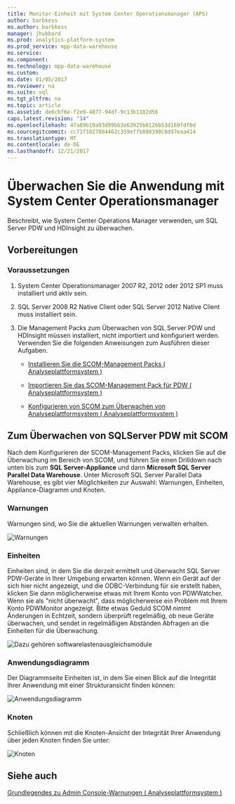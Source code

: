 ```yaml
---
title: Monitor-Einheit mit System Center Operationsmanager (APS)
author: barbkess
ms.author: barbkess
manager: jhubbard
ms.prod: analytics-platform-system
ms.prod_service: mpp-data-warehouse
ms.service: 
ms.component: 
ms.technology: mpp-data-warehouse
ms.custom: 
ms.date: 01/05/2017
ms.reviewer: na
ms.suite: sql
ms.tgt_pltfrm: na
ms.topic: article
ms.assetid: de6cbf6e-f2e9-4877-94df-9c13b1182d56
caps.latest.revision: "14"
ms.openlocfilehash: 47a89b19a93d99bb3e63925b012bb53d169fdf0d
ms.sourcegitcommit: cc71f1027884462c359effb898390c8d97eaa414
ms.translationtype: MT
ms.contentlocale: de-DE
ms.lasthandoff: 12/21/2017
---
```

# <a name="monitor-the-appliance-by-using-system-center-operations-manager"></a>Überwachen Sie die Anwendung mit System Center Operationsmanager
Beschreibt, wie System Center Operations Manager verwenden, um SQL Server PDW und HDInsight zu überwachen.  
  
## <a name="before-you-begin"></a>Vorbereitungen  
  
### <a name="prerequisites"></a>Voraussetzungen  
  
1.  System Center Operationsmanager 2007 R2, 2012 oder 2012 SP1 muss installiert und aktiv sein.  
  
2.  SQL Server 2008 R2 Native Client oder SQL Server 2012 Native Client muss installiert sein.  
  
3.  Die Management Packs zum Überwachen von SQL Server PDW und HDInsight müssen installiert, nicht importiert und konfiguriert werden. Verwenden Sie die folgenden Anweisungen zum Ausführen dieser Aufgaben.  
  
    -   [Installieren Sie die SCOM-Management Packs &#40; Analyseplattformsystem &#41;](install-the-scom-management-packs.md)  
  
    -   [Importieren Sie das SCOM-Management Pack für PDW &#40; Analyseplattformsystem &#41;](import-the-scom-management-pack-for-pdw.md) 
    
    -   [Konfigurieren von SCOM zum Überwachen von Analyseplattformsystem &#40; Analyseplattformsystem &#41;](configure-scom-to-monitor-analytics-platform-system.md)
  
<!-- MISSING LINKS    -   [Import the SCOM Management Pack for HDInsight &#40;Analytics Platform System&#41;](import-the-scom-management-pack-for-hdinsight.md)  -->  
   
  
## <a name="to-monitor-sql-server-pdw-with-scom"></a>Zum Überwachen von SQLServer PDW mit SCOM  
Nach dem Konfigurieren der SCOM-Management Packs, klicken Sie auf die Überwachung im Bereich von SCOM, und führen Sie einen Drilldown nach unten bis zum **SQL Server-Appliance** und dann **Microsoft SQL Server Parallel Data Warehouse**. Unter Microsoft SQL Server Parallel Data Warehouse, es gibt vier Möglichkeiten zur Auswahl: Warnungen, Einheiten, Appliance-Diagramm und Knoten.  
  
### <a name="alerts"></a>Warnungen  
Warnungen sind, wo Sie die aktuellen Warnungen verwalten erhalten.  
  
![Warnungen](./media/monitor-the-appliance-by-using-system-center-operations-manager/SCOM_SCOM.png "SCOM_SCOM")  
  
### <a name="appliances"></a>Einheiten  
Einheiten sind, in dem Sie die derzeit ermittelt und überwacht SQL Server PDW-Geräte in Ihrer Umgebung erwarten können. Wenn ein Gerät auf der sich hier nicht angezeigt, und die ODBC-Verbindung für sie erstellt haben, klicken Sie dann möglicherweise etwas mit Ihrem Konto von PDWWatcher. Wenn sie als "nicht überwacht", dass möglicherweise ein Problem mit Ihrem Konto PDWMonitor angezeigt. Bitte etwas Geduld SCOM nimmt Änderungen in Echtzeit, sondern überprüft regelmäßig, ob neue Geräte überwachen, und sendet in regelmäßigen Abständen Abfragen an die Einheiten für die Überwachung.  
  
![Dazu gehören softwarelastenausgleichsmodule](./media/monitor-the-appliance-by-using-system-center-operations-manager/SCOM_SCOM2.png "SCOM_SCOM2")  
  
### <a name="appliances-diagram"></a>Anwendungsdiagramm  
Der Diagrammseite Einheiten ist, in dem Sie einen Blick auf die Integrität Ihrer Anwendung mit einer Strukturansicht finden können:  
  
![Anwendungsdiagramm](./media/monitor-the-appliance-by-using-system-center-operations-manager/SCOM_SCOM3.png "SCOM_SCOM3")  
  
### <a name="nodes"></a>Knoten  
Schließlich können mit die Knoten-Ansicht der Integrität Ihrer Anwendung über jeden Knoten finden Sie unter:  
  
![Knoten](./media/monitor-the-appliance-by-using-system-center-operations-manager/SCOM_SCOM4.png "SCOM_SCOM4")  
  
## <a name="see-also"></a>Siehe auch  
<!-- MISSING LINKS [Common Metadata Query Examples &#40;SQL Server PDW&#41;](../sqlpdw/common-metadata-query-examples-sql-server-pdw.md)  -->  
[Grundlegendes zu Admin Console-Warnungen &#40; Analyseplattformsystem &#41;](understanding-admin-console-alerts.md)  
  
